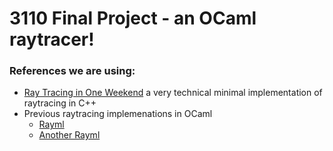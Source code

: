 # 3110 Final Project - an OCaml raytracer!

### References we are using:

  - [Ray Tracing in One Weekend](https://raytracing.github.io/books/RayTracingInOneWeekend.html) a very technical minimal implementation of raytracing in C++
  - Previous raytracing implemenations in OCaml
    - [Rayml](https://github.com/abaietto/rayml)
    - [Another Rayml](https://github.com/samrat/rayml)
